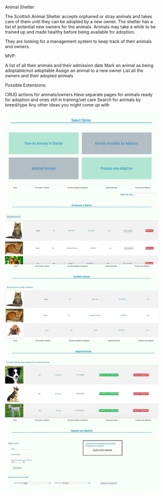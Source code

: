 Animal Shelter

The Scottish Animal Shelter accepts orphaned or stray animals and takes care of them until they can be adopted by a new owner. The shelter has a list of potential new owners for the animals. Animals may take a while to be trained up and made healthy before being available for adoption.

They are looking for a management system to keep track of their animals and owners.

MVP:

A list of all their animals and their admission date
Mark an animal as being adoptable/not adoptable
Assign an animal to a new owner
List all the owners and their adopted animals


Possible Extensions:

CRUD actions for animals/owners
Have separate pages for animals ready for adoption and ones still in training/vet care
Search for animals by breed/type
Any other ideas you might come up with


![Home Screen](https://github.com/LouiseReid/animal-shelter---Ruby-SQL-Sinatra-HTML-CSS/blob/master/Home%20Screen.jpeg)
![All Animals](https://github.com/LouiseReid/animal-shelter---Ruby-SQL-Sinatra-HTML-CSS/blob/master/All%20Animals.jpeg)
![Available](https://github.com/LouiseReid/animal-shelter---Ruby-SQL-Sinatra-HTML-CSS/blob/master/Available.jpeg)
![Adopted](https://github.com/LouiseReid/animal-shelter---Ruby-SQL-Sinatra-HTML-CSS/blob/master/Adopted.jpeg)
![Register](https://github.com/LouiseReid/animal-shelter---Ruby-SQL-Sinatra-HTML-CSS/blob/master/Register.jpeg)
